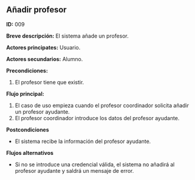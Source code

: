 **Añadir profesor**
---

**ID:** 009

**Breve descripción:** El sistema añade un profesor.

**Actores principates:** Usuario.

**Actores secundarios:** Alumno.

**Precondiciones:**

1. El profesor tiene que existir.

**Flujo principal:**

1. El caso de uso empieza cuando el profesor coordinador solicita añadir un profesor ayudante.
2. El profesor coordinador introduce los datos del profesor ayudante.

**Postcondiciones**

* El sistema recibe la información del profesor ayudante.

**Flujos alternativos**

* Si no se introduce una credencial válida, el sistema no añadirá al profesor ayudante y saldrá un mensaje de error.

